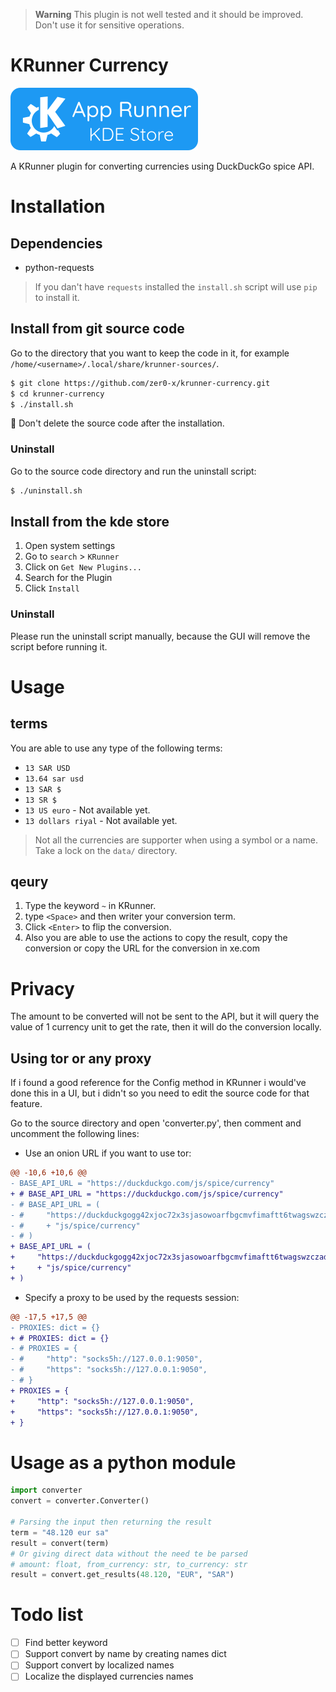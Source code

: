> **Warning** This plugin is not well tested and it should be improved. Don't use it for sensitive operations.

# KRunner Currency
[![Get the runner from kde store](https://raw.githubusercontent.com/ZER0-X/badges/main/kde/store/get-the-app-runner.svg)](https://www.pling.com/p/1740976/)

A KRunner plugin for converting currencies using DuckDuckGo spice API.

# Installation
## Dependencies
- python-requests
> If you dan't have `requests` installed the `install.sh` script will use `pip` to install it.
## Install from git source code
Go to the directory that you want to keep the code in it, for example `/home/<username>/.local/share/krunner-sources/`.
```bash
$ git clone https://github.com/zer0-x/krunner-currency.git
$ cd krunner-currency
$ ./install.sh
```
🔴 Don't delete the source code after the installation.
### Uninstall
Go to the source code directory and run the uninstall script:
```bash
$ ./uninstall.sh
```

## Install from the kde store
1. Open system settings
2. Go to `search` > `KRunner`
3. Click on `Get New Plugins...`
4. Search for the Plugin
5. Click `Install`
### Uninstall
Please run the uninstall script manually, because the GUI will remove the script before running it.

# Usage
## terms
You are able to use any type of the following terms:
- `13 SAR USD`
- `13.64 sar usd`
- `13 SAR $`
- `13 SR $`
- `13 US euro` - Not available yet.
- `13 dollars riyal` - Not available yet.
> Not all the currencies are supporter when using a symbol or a name. Take a lock on the `data/` directory.
## qeury
1. Type the keyword `~` in KRunner.
2. type `<Space>` and then writer your conversion term.
3. Click `<Enter>` to flip the conversion.
4. Also you are able to use the actions to copy the result, copy the conversion or copy the URL for the conversion in xe.com

# Privacy
The amount to be converted will not be sent to the API, but it will query the value of 1 currency unit to get the rate, then it will do the conversion locally.
## Using tor or any proxy
If i found a good reference for the Config method in KRunner i would've done this in a UI, but i didn't so you need to edit the source code for that feature.

Go to the source directory and open 'converter.py', then comment and uncomment the following lines:
- Use an onion URL if you want to use tor:
```diff
@@ -10,6 +10,6 @@
- BASE_API_URL = "https://duckduckgo.com/js/spice/currency"
+ # BASE_API_URL = "https://duckduckgo.com/js/spice/currency"
- # BASE_API_URL = (
- #     "https://duckduckgogg42xjoc72x3sjasowoarfbgcmvfimaftt6twagswzczad.onion/"
- #     + "js/spice/currency"
- # )
+ BASE_API_URL = (
+     "https://duckduckgogg42xjoc72x3sjasowoarfbgcmvfimaftt6twagswzczad.onion/"
+     + "js/spice/currency"
+ )
```
- Specify a proxy to be used by the requests session:
```diff
@@ -17,5 +17,5 @@
- PROXIES: dict = {}
+ # PROXIES: dict = {}
- # PROXIES = {
- #     "http": "socks5h://127.0.0.1:9050",
- #     "https": "socks5h://127.0.0.1:9050",
- # }
+ PROXIES = {
+     "http": "socks5h://127.0.0.1:9050",
+     "https": "socks5h://127.0.0.1:9050",
+ }
```

# Usage as a python module
```python
import converter
convert = converter.Converter()

# Parsing the input then returning the result
term = "48.120 eur sa"
result = convert(term)
# Or giving direct data without the need te be parsed
# amount: float, from_currency: str, to_currency: str
result = convert.get_results(48.120, "EUR", "SAR")
```

# Todo list
- [ ] Find better keyword
- [ ] Support convert by name by creating names dict
- [ ] Support convert by localized names
- [ ] Localize the displayed currencies names
